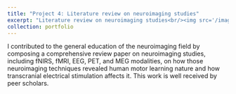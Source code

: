 ```yaml
---
title: "Project 4: Literature review on neuroimaging studies"
excerpt: "Literature review on neuroimaging studies<br/><img src='/images/neuroimaging-v4.png'>"
collection: portfolio
---
```


I contributed to the general education of the neuroimaging field by composing a comprehensive review paper on neuroimaging studies, including fNIRS, fMRI, EEG, PET, and MEG modalities, on how those neuroimaging techniques revealed human motor learning nature and how transcranial electrical stimulation affects it. This work is well received by peer scholars.

